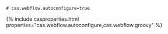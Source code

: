 ```properties
# cas.webflow.autoconfigure=true
```
         
{% include casproperties.html properties="cas.webflow.autoconfigure,cas.webflow.groovy" %}
